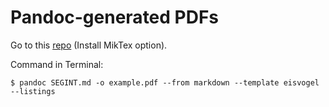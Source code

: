 # Pandoc-generated PDFs

Go to this [repo](https://github.com/Wandmalfarbe/pandoc-latex-template)  (Install MikTex option).<br />

Command in Terminal: <br />

```
$ pandoc SEGINT.md -o example.pdf --from markdown --template eisvogel --listings
```